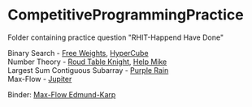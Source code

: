 # CompetitiveProgrammingPractice

Folder containing practice question "RHIT-Happend Have Done"


Binary Search - [Free Weights](Arthur/Kattis-FreeWeights.java), [HyperCube](Michael.[Kattis]HyperCube.java) <br />
Number Theory - [Roud Table Knight](Arthur/CodeForce-RoundTableKnight.java), [Help Mike](Arthur/HackerRank-HelpMike.java) <br />
Largest Sum Contiguous Subarray - [Purple Rain](Arthur/Kattis-PurpleRain.java)<br />
Max-Flow - [Jupiter](Michael/[Kattis]Jupiter.java)

Binder:
[Max-Flow Edmund-Karp](TheBinder/MaxFlowEK.java)
